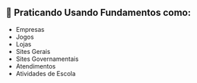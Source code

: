 ## 🚀 Praticando Usando Fundamentos como:

- Empresas
- Jogos
- Lojas
- Sites Gerais
- Sites Governamentais
- Atendimentos
- Atividades de Escola
